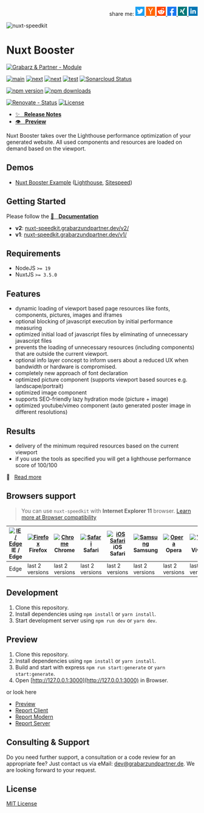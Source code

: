 <p align="right">
  share me:
  <a href="https://twitter.com/intent/tweet?url=https://github.com/GrabarzUndPartner/nuxt-speedkit&text=nuxt-speedkit will help you to improve the lighthouse performance score of your website&via=grabarzpartner&hashtags=vue,nuxt,speedkit">
    <img width="24" height="24" src="https://raw.githubusercontent.com/edent/SuperTinyIcons/master/images/svg/twitter.svg?sanitize=true"/>
  </a>
  <a href="https://news.ycombinator.com/submitlink?u=https://github.com/GrabarzUndPartner/nuxt-speedkit&t=nuxt-speedkit will help you to improve the lighthouse performance score">
    <img width="24" height="24" src="https://raw.githubusercontent.com/edent/SuperTinyIcons/master/images/svg/hackernews.svg?sanitize=true"/>
  </a>
  <a href="https://reddit.com/submit?url=https://github.com/GrabarzUndPartner/nuxt-speedkit&title=nuxt-speedkit will help you to improve the lighthouse performance score of your website">
    <img width="24" height="24" src="https://raw.githubusercontent.com/edent/SuperTinyIcons/master/images/svg/reddit.svg?sanitize=true"/>
  </a>
  <a href="https://www.facebook.com/sharer.php?u=https://github.com/GrabarzUndPartner/nuxt-speedkit">
    <img width="24" height="24" src="https://raw.githubusercontent.com/edent/SuperTinyIcons/master/images/svg/facebook.svg?sanitize=true"/>
  </a>
  <a href="https://www.xing.com/spi/shares/new?url=https://github.com/GrabarzUndPartner/nuxt-speedkit">
    <img width="24" height="24" src="https://raw.githubusercontent.com/edent/SuperTinyIcons/master/images/svg/xing.svg?sanitize=true"/>
  </a>
  <a href="https://www.linkedin.com/shareArticle?mini=true&url=https://github.com/GrabarzUndPartner/nuxt-speedkit&title=nuxt-speedkit&summary=nuxt-speedkit will help you to improve the lighthouse performance score of your website">
    <img width="24" height="24" src="https://raw.githubusercontent.com/edent/SuperTinyIcons/master/images/svg/linkedin.svg?sanitize=true"/>
  </a>
</p>

![nuxt-speedkit][logo]

# Nuxt Booster

[![Grabarz & Partner - Module][grabarz-partner-module-src]][grabarz-partner-href]

[![main][github-workflow-main-src]][github-workflow-main-href]
[![next][github-workflow-beta-src]][github-workflow-beta-href]
[![next][github-workflow-next-src]][github-workflow-next-href]
[![test][github-workflow-test-src]][github-workflow-test-href]
[![Sonarcloud Status][sonarcloud-src]][sonarcloud-href]

[![npm version][npm-version-latest-src]][npm-version-latest-href]
[![npm downloads][npm-downloads-src]][npm-downloads-href]

[![Renovate - Status][renovate-status-src]][renovate-status-href]
[![License][license-src]][license-href]

- [✨ &nbsp;&nbsp;**Release Notes**](./CHANGELOG.md)
- [👁 &nbsp;&nbsp;**Preview**](https://grabarzundpartner.github.io/nuxt-speedkit-example/)

Nuxt Booster takes over the Lighthouse performance optimization of your generated website.
All used components and resources are loaded on demand based on the viewport.

## Demos

- [Nuxt Booster Example](https://nuxt-booster.grabarzundpartner.dev/playground/) ([Lighthouse](https://pagespeed.web.dev/report?url=https%3A%2F%2Fnuxt-booster.grabarzundpartner.dev%2Fexample%2F), [Sitespeed](https://nuxt-booster.grabarzundpartner.dev/reports/sitespeed/nuxt-booster/))

## Getting Started

Please follow the [📖 &nbsp;&nbsp;**Documentation**](https://nuxt-speedkit.grabarzundpartner.dev/)

- **v2**: [nuxt-speedkit.grabarzundpartner.dev/v2/](https://nuxt-speedkit.grabarzundpartner.dev/v2/)
- **v1**: [nuxt-speedkit.grabarzundpartner.dev/v1/](https://nuxt-speedkit.grabarzundpartner.dev/v1/)

## Requirements

- NodeJS `>= 19`
- NuxtJS `>= 3.5.0`

## Features

- dynamic loading of viewport based page resources like fonts, components, pictures, images and iframes
- optional blocking of javascript execution by initial performance measuring
- optimized initial load of javascript files by eliminating of unnecessary javascript files
- prevents the loading of unnecessary resources (including components) that are outside the current viewport.
- optional info layer concept to inform users about a reduced UX when bandwidth or hardware is compromised.  
- completely new approach of font declaration
- optimized picture component (supports viewport based sources e.g. landscape/portrait)
- optimized image component
- supports SEO-friendly lazy hydration mode (picture + image)
- optimized youtube/vimeo component (auto generated poster image in different resolutions)  

## Results

- delivery of the minimum required resources based on the current viewport
- if you use the tools as specified you will get a lighthouse performance score of 100/100

📖 &nbsp;&nbsp;[Read more](https://nuxt-speedkit.grabarzundpartner.dev/)

## Browsers support

> You can use `nuxt-speedkit` with **Internet Explorer 11** browser. [Learn more at Browser compatibility](https://nuxt-speedkit.grabarzundpartner.dev/caveats#browser-compatibility)

| [<img src="https://raw.githubusercontent.com/alrra/browser-logos/master/src/edge/edge_48x48.png" alt="IE / Edge" width="24px" height="24px" />](http://godban.github.io/browsers-support-badges/)<br/>IE / Edge | [<img src="https://raw.githubusercontent.com/alrra/browser-logos/master/src/firefox/firefox_48x48.png" alt="Firefox" width="24px" height="24px" />](http://godban.github.io/browsers-support-badges/)<br/>Firefox | [<img src="https://raw.githubusercontent.com/alrra/browser-logos/master/src/chrome/chrome_48x48.png" alt="Chrome" width="24px" height="24px" />](http://godban.github.io/browsers-support-badges/)<br/>Chrome | [<img src="https://raw.githubusercontent.com/alrra/browser-logos/master/src/safari/safari_48x48.png" alt="Safari" width="24px" height="24px" />](http://godban.github.io/browsers-support-badges/)<br/>Safari | [<img src="https://raw.githubusercontent.com/alrra/browser-logos/master/src/safari-ios/safari-ios_48x48.png" alt="iOS Safari" width="24px" height="24px" />](http://godban.github.io/browsers-support-badges/)<br/>iOS Safari | [<img src="https://raw.githubusercontent.com/alrra/browser-logos/master/src/samsung-internet/samsung-internet_48x48.png" alt="Samsung" width="24px" height="24px" />](http://godban.github.io/browsers-support-badges/)<br/>Samsung | [<img src="https://raw.githubusercontent.com/alrra/browser-logos/master/src/opera/opera_48x48.png" alt="Opera" width="24px" height="24px" />](http://godban.github.io/browsers-support-badges/)<br/>Opera | [<img src="https://raw.githubusercontent.com/alrra/browser-logos/master/src/vivaldi/vivaldi_48x48.png" alt="Vivaldi" width="24px" height="24px" />](http://godban.github.io/browsers-support-badges/)<br/>Vivaldi |
| --------------------------------------------------------------------------------------------------------------------------------------------------------------------------------------------------------------- | ----------------------------------------------------------------------------------------------------------------------------------------------------------------------------------------------------------------- | ------------------------------------------------------------------------------------------------------------------------------------------------------------------------------------------------------------- | ------------------------------------------------------------------------------------------------------------------------------------------------------------------------------------------------------------- | ----------------------------------------------------------------------------------------------------------------------------------------------------------------------------------------------------------------------------- | ----------------------------------------------------------------------------------------------------------------------------------------------------------------------------------------------------------------------------------- | --------------------------------------------------------------------------------------------------------------------------------------------------------------------------------------------------------- | ----------------------------------------------------------------------------------------------------------------------------------------------------------------------------------------------------------------- |
| Edge                                                                                                                                                                                                            | last 2 versions                                                                                                                                                                                                   | last 2 versions                                                                                                                                                                                               | last 2 versions                                                                                                                                                                                               | last 2 versions                                                                                                                                                                                                               | last 2 versions                                                                                                                                                                                                                     | last 2 versions                                                                                                                                                                                           | last 2 versions                                                                                                                                                                                                   |

## Development

1. Clone this repository.
2. Install dependencies using `npm install` or `yarn install`.
3. Start development server using `npm run dev` or `yarn dev`.

## Preview

1. Clone this repository.
2. Install dependencies using `npm install` or `yarn install`.
3. Build and start with express `npm run start:generate` or `yarn start:generate`.
4. Open [http://127.0.0.1:3000](http://127.0.0.1:3000) in Browser.

or look here

- [Preview](https://nuxt-speedkit.grabarzundpartner.dev/playground)
- [Report Client](https://nuxt-speedkit.grabarzundpartner.dev/playground/reports/webpack/client.html)
- [Report Modern](https://nuxt-speedkit.grabarzundpartner.dev/playground/reports/webpack/modern.html)
- [Report Server](https://nuxt-speedkit.grabarzundpartner.dev/playground/reports/webpack/server.html)

## Consulting & Support

Do you need further support, a consultation or a code review for an appropriate fee? Just contact us via eMail: <dev@grabarzundpartner.de>. We are looking forward to your request.

## License

[MIT License](./LICENSE)

<!-- Badges -->
[logo]: https://repository-images.githubusercontent.com/265295866/7e292000-5cc1-11eb-8469-1aafbf1d2727 "nuxt-speedkit"
[grabarz-partner-module-src]: <https://img.shields.io/badge/Grabarz%20&%20Partner-Module-d19700>
[grabarz-partner-href]: <https://grabarzundpartner.de>

[renovate-status-src]: <https://img.shields.io/badge/renovate-enabled-brightgreen>
[renovate-status-href]: <https://renovate.whitesourcesoftware.com/>

[github-workflow-main-src]: <https://github.com/GrabarzUndPartner/nuxt-speedkit/workflows/Main/badge.svg?branch=main>
[github-workflow-main-href]: <https://github.com/GrabarzUndPartner/nuxt-speedkit/actions?query=workflow%3AMain>
[github-workflow-beta-src]: <https://github.com/GrabarzUndPartner/nuxt-speedkit/workflows/Beta/badge.svg?branch=beta>
[github-workflow-beta-href]: <https://github.com/GrabarzUndPartner/nuxt-speedkit/actions?query=workflow%3ABeta>
[github-workflow-next-src]: <https://github.com/GrabarzUndPartner/nuxt-speedkit/workflows/Next/badge.svg?branch=next>
[github-workflow-next-href]: <https://github.com/GrabarzUndPartner/nuxt-speedkit/actions?query=workflow%3ANext>
[github-workflow-test-src]: <https://github.com/GrabarzUndPartner/nuxt-speedkit/workflows/Test/badge.svg?branch=main>
[github-workflow-test-href]: <https://github.com/GrabarzUndPartner/nuxt-speedkit/actions?query=workflow%3ATest>

[sonarcloud-src]: <https://sonarcloud.io/api/project_badges/measure?project=GrabarzUndPartner_nuxt-speedkit&metric=alert_status>
[sonarcloud-href]: <https://sonarcloud.io/dashboard?id=GrabarzUndPartner_nuxt-speedkit>

[license-src]: https://img.shields.io/npm/l/nuxt-speedkit.svg?style=flat-square
[license-href]: https://npmjs.com/package/nuxt-speedkit

[npm-version-latest-src]: https://img.shields.io/npm/v/nuxt-speedkit/latest.svg?
[npm-version-latest-href]: https://npmjs.com/package/nuxt-speedkit/v/latest

[npm-downloads-src]: https://img.shields.io/npm/dt/nuxt-speedkit.svg?style=flat-square
[npm-downloads-href]: https://npmjs.com/package/nuxt-speedkit
